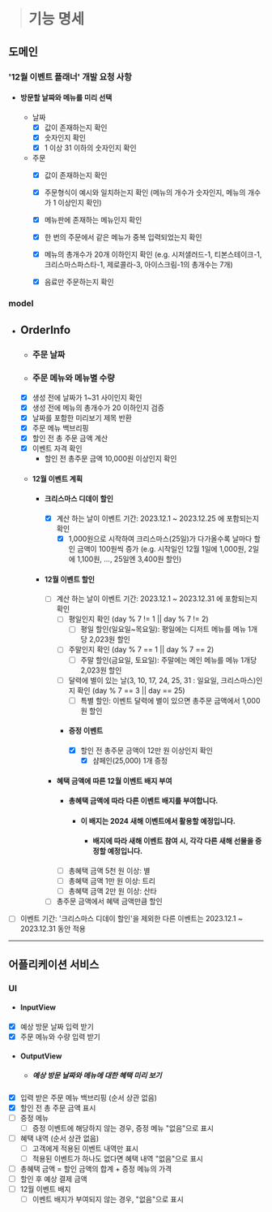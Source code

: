 
> # 기능 명세

## 도메인

### '12월 이벤트 플래너' 개발 요청 사항
- #### 방문할 날짜와 메뉴를 미리 선택
  - 날짜
    - [x] 값이 존재하는지 확인
    - [x] 숫자인지 확인
    - [x] 1 이상 31 이하의 숫자인지 확인

  - 주문
    - [x] 값이 존재하는지 확인
    - [x] 주문형식이 예시와 일치하는지 확인 (메뉴의 개수가 숫자인지, 메뉴의 개수가 1 이상인지 확인)
    - [x] 메뉴판에 존재하는 메뉴인지 확인
    - [x] 한 번의 주문에서 같은 메뉴가 중복 입력되었는지 확인
    - [x] 메뉴의 총개수가 20개 이하인지 확인
      (e.g. 시저샐러드-1, 티본스테이크-1, 크리스마스파스타-1, 제로콜라-3, 아이스크림-1의 총개수는 7개)
    - [x] 음료만 주문하는지 확인


### model
- ## OrderInfo
  - ### 주문 날짜
  - ### 주문 메뉴와 메뉴별 수량
  - [x] 생성 전에 날짜가 1~31 사이인지 확인
  - [x] 생성 전에 메뉴의 총개수가 20 이하인지 검증
  - [x] 날짜를 포함한 미리보기 제목 반환
  - [x] 주문 메뉴 백브리핑
  - [x] 할인 전 총 주문 금액 계산
  - [x] 이벤트 자격 확인
    - 할인 전 총주문 금액 10,000원 이상인지 확인 
  - #### 12월 이벤트 계획
    - #### 크리스마스 디데이 할인
      - [x] 계산 하는 날이 이벤트 기간: 2023.12.1 ~ 2023.12.25 에 포함되는지 확인
        - [x] 1,000원으로 시작하여 크리스마스(25일)가 다가올수록 날마다 할인 금액이 100원씩 증가
          (e.g. 시작일인 12월 1일에 1,000원, 2일에 1,100원, ..., 25일엔 3,400원 할인)
    - #### 12월 이벤트 할인
      - [ ] 계산 하는 날이 이벤트 기간: 2023.12.1 ~ 2023.12.31 에 포함되는지 확인
        - [ ] 평일인지 확인 (day % 7 != 1 || day % 7 != 2)
            - [ ] 평일 할인(일요일~목요일): 평일에는 디저트 메뉴를 메뉴 1개당 2,023원 할인
        - [ ] 주말인지 확인 (day % 7 == 1 || day % 7 == 2)
            - [ ] 주말 할인(금요일, 토요일): 주말에는 메인 메뉴를 메뉴 1개당 2,023원 할인
        - [ ] 달력에 별이 있는 날(3, 10, 17, 24, 25, 31 : 일요일, 크리스마스)인지 확인 (day % 7 == 3 || day == 25)
            - [ ] 특별 할인: 이벤트 달력에 별이 있으면 총주문 금액에서 1,000원 할인
        - #### 증정 이벤트
          - [x] 할인 전 총주문 금액이 12만 원 이상인지 확인 
            - [x] 샴페인(25,000) 1개 증정
      - #### 혜택 금액에 따른 12월 이벤트 배지 부여
        - #### 총혜택 금액에 따라 다른 이벤트 배지를 부여합니다.
          - #### 이 배지는 2024 새해 이벤트에서 활용할 예정입니다.
            - #### 배지에 따라 새해 이벤트 참여 시, 각각 다른 새해 선물을 증정할 예정입니다.
        - [ ] 총혜택 금액 5천 원 이상: 별
        - [ ] 총혜택 금액 1만 원 이상: 트리
        - [ ] 총혜택 금액 2만 원 이상: 산타
      - [ ] 총주문 금액에서 혜택 금액만큼 할인
  
- [ ] 이벤트 기간: '크리스마스 디데이 할인'을 제외한 다른 이벤트는 2023.12.1 ~ 2023.12.31 동안 적용

---

## 어플리케이션 서비스

### UI
- #### InputView
- [x] 예상 방문 날짜 입력 받기
- [x] 주문 메뉴와 수량 입력 받기

- #### OutputView
  - ##### 예상 방문 날짜와 메뉴에 대한 혜택 미리 보기
- [x] 입력 받은 주문 메뉴 백브리핑 (순서 상관 없음)
- [x] 할인 전 총 주문 금액 표시
- [ ] 증정 메뉴
  - [ ] 증정 이벤트에 해당하지 않는 경우, 증정 메뉴 "없음"으로 표시 
- [ ] 혜택 내역 (순서 상관 없음)
  - [ ] 고객에게 적용된 이벤트 내역만 표시
  - [ ] 적용된 이벤트가 하나도 없다면 혜택 내역 "없음"으로 표시
- [ ] 총혜택 금액 = 할인 금액의 합계 + 증정 메뉴의 가격 
- [ ] 할인 후 예상 결제 금액
- [ ] 12월 이벤트 배지
  - [ ] 이벤트 배지가 부여되지 않는 경우, "없음"으로 표시